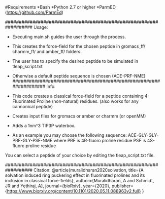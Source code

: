 #Requirements
*Bash
*Python 2.7 or higher
*ParmED (https://github.com/ParmEd)

##################################################################
Usage:

* Executing main.sh guides the user through the process.
* This creates the force-field for the chosen peptide in gromacs_ff/ charmm_ff/ and amber_ff/ folders
* The user has to specify the desired peptide to be simulated in tleap_script.txt
* Otherwise a default peptide sequence is chosen (ACE-PRF-NME)
##################################################################
Info: 

* This code creates a classical force-field for a peptide containing 
4-Fluorinated Proline (non-natural) residues. (also works for any cannonical peptide)

* Creates input files for gromacs or amber or charmm (or openMM)
* Adds a 1nm^3 TIP3P waterbox.

* As an example you may choose the following sequence: 
ACE-GLY-GLY-PRF-GLY-PSF-NME
where PRF is 4R-fluoro proline residue
      PSF is 4S-fluoro proline residue

You can select a peptide of your choice by editing the tleap_script.txt file.

##################################################################
Citation:
@article{muralidharan2020solvation,
  title={A solvation induced ring puckering effect in fluorinated prolines and its inclusion in classical force-fields},
  author={Muralidharan, A and Schmidt, JR and Yethiraj, A},
  journal={bioRxiv},
  year={2020},
  publisher={https://www.biorxiv.org/content/10.1101/2020.05.11.088963v2.full}
}



